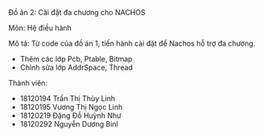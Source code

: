 Đồ án 2: Cài đặt đa chương cho NACHOS

Môn: Hệ điều hành 

Mô tả: Từ code của đồ án 1, tiến hành cài đặt để Nachos hỗ trợ đa chương.
- Thêm các lớp Pcb, Ptable, Bitmap
- Chỉnh sửa lớp AddrSpace, Thread

Thành viên:
- 18120194 Trần Thị Thùy Linh           
- 18120195 Vương Thị Ngọc Linh          
- 18120219 Đặng Đỗ Huỳnh Như            
- 18120292 Nguyễn Dương Binl          


